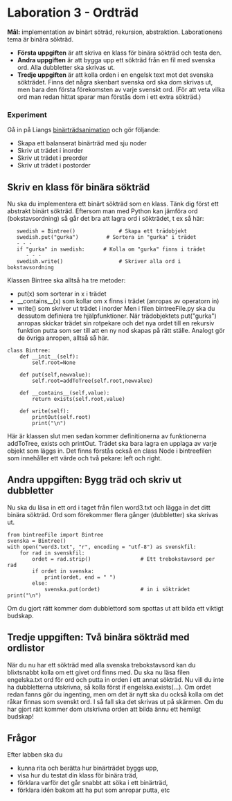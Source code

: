 # Laboration 3 - Ordträd

**Mål:** implementation av binärt söträd, rekursion, abstraktion.
Laborationens tema är binära sökträd.
- **Första uppgiften** är att skriva en klass för binära sökträd och testa den.
- **Andra uppgiften** är att bygga upp ett sökträd från en fil med svenska ord. Alla dubbletter ska skrivas ut.
- **Tredje uppgiften** är att kolla orden i en engelsk text mot det svenska sökträdet. Finns det några skenbart svenska ord ska dom skrivas ut, men bara den första förekomsten av varje svenskt ord. (För att veta vilka ord man redan hittat sparar man förstås dom i ett extra sökträd.)

### Experiment
Gå in på Liangs [binärträdsanimation](http://www.cs.armstrong.edu/liang/animation/web/BST.html) och gör följande:
- Skapa ett balanserat binärträd med sju noder
- Skriv ut trädet i inorder
- Skriv ut trädet i preorder
- Skriv ut trädet i postorder

## Skriv en klass för binära sökträd
Nu ska du implementera ett binärt sökträd som en klass.
Tänk dig först ett abstrakt binärt sökträd. Eftersom man med Python kan jämföra ord (bokstavsordning) så går det bra att lagra ord i sökträdet, t ex så här:
```
   swedish = Bintree()              # Skapa ett trädobjekt
   swedish.put("gurka")		    # Sortera in "gurka" i trädet	
   - - -
   if "gurka" in swedish:      # Kolla om "gurka" finns i trädet
      - - -
   swedish.write()                  # Skriver alla ord i bokstavsordning
```
Klassen Bintree ska alltså ha tre metoder:
- put(x) som sorterar in x i trädet
- \_\_contains\_\_(x) som kollar om x finns i trädet (anropas av operatorn in)
- write() som skriver ut trädet i inorder
Men i filen bintreeFile.py ska du dessutom definiera tre hjälpfunktioner. När trädobjektets put("gurka") anropas skickar trädet sin rotpekare och det nya ordet till en rekursiv funktion putta som ser till att en ny nod skapas på rätt ställe. Analogt gör de övriga anropen, alltså så här. 
```
class Bintree:
    def __init__(self):
        self.root=None

    def put(self,newvalue):
        self.root=addToTree(self.root,newvalue)

    def __contains__(self,value):
        return exists(self.root,value)

    def write(self):
        printOut(self.root)
        print("\n")
```

Här är klassen slut men sedan kommer definitionerna av funktionerna addToTree, exists och printOut. Trädet ska bara lagra en upplaga av varje objekt som läggs in.
Det finns förstås också en class Node i bintreefilen som innehåller ett värde och två pekare: left och right.
## Andra uppgiften: Bygg träd och skriv ut dubbletter

Nu ska du läsa in ett ord i taget från filen word3.txt och lägga in det ditt binära sökträd. Ord som förekommer flera gånger (dubbletter) ska skrivas ut. 
```
from bintreeFile import Bintree
svenska = Bintree()
with open("word3.txt", "r", encoding = "utf-8") as svenskfil:
    for rad in svenskfil:
        ordet = rad.strip()                # Ett trebokstavsord per rad
        if ordet in svenska:
            print(ordet, end = " ") 
        else:
            svenska.put(ordet)             # in i sökträdet
print("\n")
```

Om du gjort rätt kommer dom dubblettord som spottas ut att bilda ett viktigt budskap.
## Tredje uppgiften: Två binära sökträd med ordlistor
När du nu har ett sökträd med alla svenska trebokstavsord kan du blixtsnabbt kolla om ett givet ord finns med. Du ska nu läsa filen engelska.txt ord för ord och putta in orden i ett annat sökträd. Nu vill du inte ha dubbletterna utskrivna, så kolla först if engelska.exists(...). Om ordet redan fanns gör du ingenting, men om det är nytt ska du också kolla om det råkar finnas som svenskt ord. I så fall ska det skrivas ut på skärmen.
Om du har gjort rätt kommer dom utskrivna orden att bilda ännu ett hemligt budskap!
## Frågor
Efter labben ska du
- kunna rita och berätta hur binärträdet byggs upp,
- visa hur du testat din klass för binära träd,
- förklara varför det går snabbt att söka i ett binärträd,
- förklara idén bakom att ha put som anropar putta, etc
